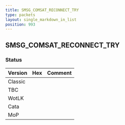```yaml
---
title: SMSG_COMSAT_RECONNECT_TRY
type: packets
layout: single_markdown_in_list
position: 993
---
```


## SMSG_COMSAT_RECONNECT_TRY

### Status

Version | Hex | Comment
---------- | ---------- | ---------- 
Classic |  |  
TBC |  |  
WotLK |  |  
Cata |  |  
MoP |  |  
